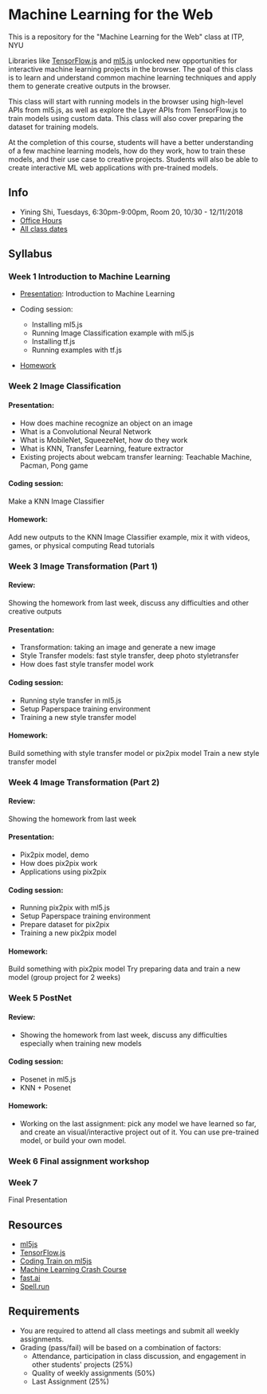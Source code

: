 # Machine Learning for the Web
This is a repository for the "Machine Learning for the Web" class at ITP, NYU

Libraries like [TensorFlow.js](https://js.tensorflow.org/) and [ml5.js](https://ml5js.org/) unlocked new opportunities for interactive machine learning projects in the browser. The goal of this class is to learn and understand common machine learning techniques and apply them to generate creative outputs in the browser.

This class will start with running models in the browser using high-level APIs from ml5.js, as well as explore the Layer APIs from TensorFlow.js to train models using custom data. This class will also cover preparing the dataset for training models.

At the completion of this course, students will have a better understanding of a few machine learning models, how do they work, how to train these models, and their use case to creative projects. Students will also be able to create interactive ML web applications with pre-trained models.

## Info
- Yining Shi, Tuesdays, 6:30pm-9:00pm, Room 20, 10/30 - 12/11/2018
- [Office Hours](https://calendar.google.com/calendar/selfsched?sstoken=UUVtNWtYeW9BX3ZhfGRlZmF1bHR8NDIzN2VhZmY5OTQ4MTM2NTRmY2Q4ODQyY2Q3NDZmM2I)
- [All class dates](http://help.itp.nyu.edu/curriculum/registration/fall-2018-reg-info/fall-2018-class-dates-term-deadlines)

## Syllabus
### Week 1 Introduction to Machine Learning

* [Presentation](https://github.com/yining1023/machine-learning-for-the-web/tree/master/week1-intro): Introduction to Machine Learning

* Coding session:
  * Installing ml5.js
  * Running Image Classification example with ml5.js
  * Installing tf.js
  * Running examples with tf.js

* [Homework](https://github.com/yining1023/machine-learning-for-the-web/tree/master/week1-intro)

### Week 2 Image Classification

#### Presentation:
- How does machine recognize an object on an image
- What is a Convolutional Neural Network
- What is MobileNet, SqueezeNet, how do they work
- What is KNN, Transfer Learning, feature extractor
- Existing projects about webcam transfer learning: Teachable Machine, Pacman, Pong game

#### Coding session:
Make a KNN Image Classifier

#### Homework: 
Add new outputs to the KNN Image Classifier example, mix it with videos, games, or physical computing
Read tutorials

### Week 3 Image Transformation (Part 1)

#### Review: 
Showing the homework from last week, discuss any difficulties and other creative outputs

#### Presentation:
- Transformation: taking an image and generate a new image 
- Style Transfer models: fast style transfer, deep photo styletransfer
- How does fast style transfer model work

#### Coding session:
- Running style transfer in ml5.js
- Setup Paperspace training environment
- Training a new style transfer model

#### Homework: 
Build something with style transfer model or pix2pix model
Train a new style transfer model

### Week 4 Image Transformation (Part 2)

#### Review: 
Showing the homework from last week

#### Presentation:
- Pix2pix model, demo
- How does pix2pix work
- Applications using pix2pix

#### Coding session:
- Running pix2pix with ml5.js
- Setup Paperspace training environment
- Prepare dataset for pix2pix
- Training a new pix2pix model

#### Homework: 
Build something with pix2pix model
Try preparing data and train a new model (group project for 2 weeks) 

### Week 5 PostNet
#### Review:
- Showing the homework from last week, discuss any difficulties especially when training new models

#### Coding session:
- Posenet in ml5.js
- KNN + Posenet

#### Homework:
- Working on the last assignment: pick any model we have learned so far, and create an visual/interactive project out of it. You can use pre-trained model, or build your own model.

### Week 6 Final assignment workshop

### Week 7

Final Presentation

## Resources
- [ml5js](https://ml5js.org/)
- [TensorFlow.js](https://js.tensorflow.org/)
- [Coding Train on ml5js](https://www.youtube.com/watch?v=jmznx0Q1fP0)
- [Machine Learning Crash Course](https://developers.google.com/machine-learning/crash-course/)
- [fast.ai](http://www.fast.ai/)
- [Spell.run](http://spell.run)

## Requirements
- You are required to attend all class meetings and submit all weekly assignments.
- Grading (pass/fail) will be based on a combination of factors:
  * Attendance, participation in class discussion, and engagement in other students' projects (25%)
  * Quality of weekly assignments (50%)
  * Last Assignment (25%)
